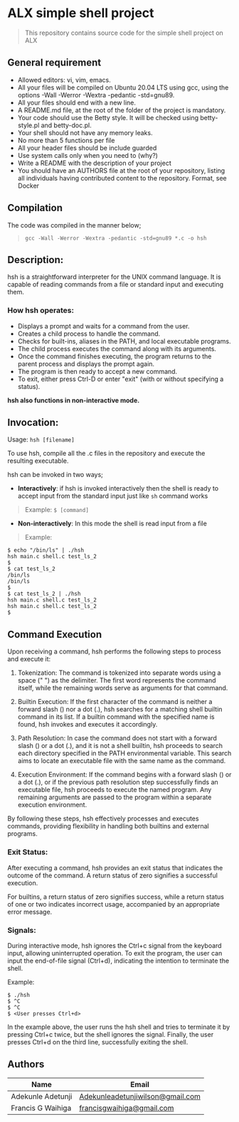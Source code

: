 # ALX simple shell project
> This repository contains source code for the simple shell project on ALX

## General requirement
* Allowed editors: vi, vim, emacs.
* All your files will be compiled on Ubuntu 20.04 LTS using gcc, using the options -Wall -Werror -Wextra -pedantic -std=gnu89.
* All your files should end with a new line.
* A README.md file, at the root of the folder of the project is mandatory.
* Your code should use the Betty style. It will be checked using betty-style.pl and betty-doc.pl.
* Your shell should not have any memory leaks.
* No more than 5 functions per file
* All your header files should be include guarded
* Use system calls only when you need to (why?)
* Write a README with the description of your project
* You should have an AUTHORS file at the root of your repository, listing all individuals having contributed content to the repository. Format, see Docker

## Compilation
The code was compiled in the manner below;
> `gcc -Wall -Werror -Wextra -pedantic -std=gnu89 *.c -o hsh`

## Description:
hsh is a straightforward interpreter for the UNIX command language. It is capable of reading commands from a file or standard input and executing them.

### How hsh operates:
* Displays a prompt and waits for a command from the user.
* Creates a child process to handle the command.
* Checks for built-ins, aliases in the PATH, and local executable programs.
* The child process executes the command along with its arguments.
* Once the command finishes executing, the program returns to the parent process and displays the prompt again.
* The program is then ready to accept a new command.
* To exit, either press Ctrl-D or enter "exit" (with or without specifying a status).

**hsh also functions in non-interactive mode.**

## Invocation:
Usage: `hsh [filename]`

To use hsh, compile all the .c files in the repository and execute the resulting executable.

hsh can be invoked in two ways;
* **Interactively**:
  if hsh is invoked interactively then the shell is ready to accept input from the standard input just like `sh` command works

> Example:
  > `$ [command]`
* **Non-interactively**:
  In this mode the shell is read input from a file

> Example:
  ```shell
  $ echo "/bin/ls" | ./hsh
  hsh main.c shell.c test_ls_2
  $
  $ cat test_ls_2
  /bin/ls
  /bin/ls
  $
  $ cat test_ls_2 | ./hsh
  hsh main.c shell.c test_ls_2
  hsh main.c shell.c test_ls_2
  $
  ```

## Command Execution
Upon receiving a command, hsh performs the following steps to process and execute it:

1. Tokenization: The command is tokenized into separate words using a space (" ") as the delimiter. The first word represents the command itself, while the remaining words serve as arguments for that command.

2. Builtin Execution: If the first character of the command is neither a forward slash () nor a dot (.), hsh searches for a matching shell builtin command in its list. If a builtin command with the specified name is found, hsh invokes and executes it accordingly.

3. Path Resolution: In case the command does not start with a forward slash () or a dot (.), and it is not a shell builtin, hsh proceeds to search each directory specified in the PATH environmental variable. This search aims to locate an executable file with the same name as the command.

4. Execution Environment: If the command begins with a forward slash () or a dot (.), or if the previous path resolution step successfully finds an executable file, hsh proceeds to execute the named program. Any remaining arguments are passed to the program within a separate execution environment.

By following these steps, hsh effectively processes and executes commands, providing flexibility in handling both builtins and external programs.

### Exit Status:
After executing a command, hsh provides an exit status that indicates the outcome of the command. A return status of zero signifies a successful execution.

For builtins, a return status of zero signifies success, while a return status of one or two indicates incorrect usage, accompanied by an appropriate error message.

### Signals:
During interactive mode, hsh ignores the Ctrl+c signal from the keyboard input, allowing uninterrupted operation. To exit the program, the user can input the end-of-file signal (Ctrl+d), indicating the intention to terminate the shell.

Example:
```shell
$ ./hsh
$ ^C
$ ^C
$ <User presses Ctrl+d>
```
In the example above, the user runs the hsh shell and tries to terminate it by pressing Ctrl+c twice, but the shell ignores the signal. Finally, the user presses Ctrl+d on the third line, successfully exiting the shell.

## Authors
|Name|Email|
|----|-----|
|Adekunle Adetunji|Adekunleadetunjiwilson@gmail.com|
|Francis G Waihiga|francisgwaihiga@gmail.com|
